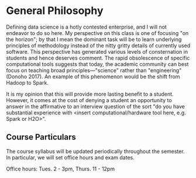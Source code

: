 # General Philosophy
Defining data science is a hotly contested enterprise, and I will not
endeavor to do so here.  My perspective on this class is one of focusing "on
the horizon"; by that I mean the dominant task will be to learn
underlying principles of methodology instead of the nitty gritty details of
currently used software. This perspective has generated various levels of
consternation in students and hence deserves comment.
The rapid obsolescence
of specific computational tools suggests
that today, the academic community can best focus on teaching
broad principles—"science" rather than "engineering" (Donoho 2017).  An
example of this phenomenon would be the shift from Hadoop to Spark.

It is my
opinion that this will provide more lasting benefit to a student.  However,
it comes at the cost of denying a student an opportunity to answer in
the affirmative to an interview question of the sort "do you have
substantial experience with
<insert computational/hardware tool here, e.g. Spark or H2O>".

## Course Particulars

The course syllabus will be updated periodically throughout the semester.
In particular, we will set office hours and exam dates.

Office hours: Tues. 2 - 3pm, Thurs. 11 - 12pm 
